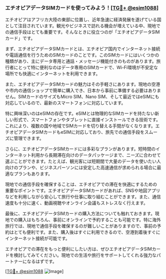 ### エチオピアデータSIMカードを使ってみよう！[[TG💪+ @esim1088](https://t.me/s/esim1088)]

エチオピアはアフリカ大陸の東部に位置し、近年急速に経済発展を遂げている国として注目されています。観光やビジネスで訪れる機会が増えている中、現地での通信手段はとても重要です。そんなときに役立つのが「エチオピアデータSIMカード」です。

まず、エチオピアデータSIMカードとは、エチオピア国内でインターネット接続や電話通信を行うためのSIMカードのことです。このSIMカードにはいくつかの種類があり、主にデータ専用と通話・メッセージ機能付きのものがあります。旅行者にとって特に便利なのはデータ専用のSIMカードで、Wi-Fi環境が不安定な場所でも快適にインターネットを利用できます。

また、エチオピアデータSIMカードの魅力はその手軽さにあります。現地の空港や市内の通信ショップで簡単に購入でき、日本から事前に準備する必要はありません。SIMカードのサイズもMicro SIM、Nano SIM、そして最近ではeSIMにも対応しているので、最新のスマートフォンに対応しています。

特に興味深いのはeSIMの存在です。eSIMとは物理的なSIMカードを持たない新しい形式で、スマートフォンやタブレットに直接インストールできる技術です。これにより、複数の国や地域でSIMカードを切り替える手間がなくなります。エチオピアデータSIMカードもeSIMに対応しており、旅先での通信手段をスムーズに管理できます。

さらに、エチオピアデータSIMカードには多彩なプランがあります。短時間のインターネット利用から長期滞在向けのデータパッケージまで、ニーズに合わせて選ぶことができます。たとえば、観光客には短期間で大量のデータを使いたい人向けのプランや、ビジネスパーソンには安定した高速通信が求められる場合に最適なプランもあります。

現地での通信手段を確保することは、エチオピアでの滞在を快適にするための重要なポイントです。エチオピアデータSIMカードがあれば、SNSや地図アプリなどを利用しながら安心して旅行や仕事に取り組むことができます。また、通信速度も十分に速く、動画視聴やオンライン会議もストレスなく行えます。

最後に、エチオピアデータSIMカードの購入方法についても触れておきます。現地での購入はもちろん、事前にオンラインで予約することも可能です。特に海外旅行では、現地で通信手段を確保するのが難しいことがありますので、事前の予約はとても便利です。また、購入後はすぐに利用できるので、空港到着後すぐにインターネット接続が可能です。

エチオピアでの滞在をもっと便利にしたい方は、ぜひエチオピアデータSIMカードを検討してみてください。現地での生活や旅行をサポートしてくれる強力なパートナーになるはずです。

[[TG💪+ @esim1088](https://t.me/s/esim1088) ![Image](https://i.postimg.cc/Y0z9fWf4/image.png)]